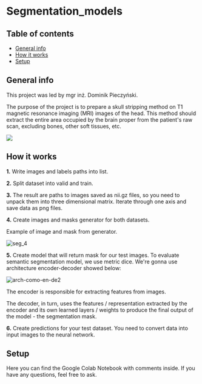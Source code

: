 # Segmentation_models


## Table of contents
* [General info](#general-info)
* [How it works](#how-it-works)
* [Setup](#setup)

## General info
This project was led by mgr inż. Dominik Pieczyński.

The purpose of the project is to prepare a skull stripping method on T1 magnetic resonance imaging (MRI) images of the head. This method should extract the entire area occupied by the brain proper from the patient's raw scan, excluding bones, other soft tissues, etc.

![](https://www.researchgate.net/profile/Dario_Pompili/publication/309402865/figure/fig1/AS:420915604148224@1477365508110/Skull-stripping-steps-A-input-images-B-brain-contouring-and-C-removal-of.png)

## How it works
**1.** Write images and labels paths into list.

**2.** Split dataset into valid and train.

**3.** The result are paths to images saved as nii.gz files, so you need to unpack them into three dimensional matrix. Iterate through one axis and save data as png files.

**4.** Create images and masks generator for both datasets.

Example of image and mask from generator.

![seg_4](https://user-images.githubusercontent.com/61732852/107083397-dac62800-67f5-11eb-9baa-dca86fef5249.png)

 **5.** Create model that will return mask for our test images. To evaluate semantic segmentation model, we use metric dice.
 We're gonna use architecture encoder-decoder showed below:
 
 ![arch-como-en-de2](https://user-images.githubusercontent.com/61732852/107084466-6096a300-67f7-11eb-96fa-b9620b7fb19c.png)
 
 The encoder is responsible for extracting features from images.
 
 The decoder, in turn, uses the features / representation extracted by the encoder and its own learned layers / weights to produce the final output of the model - the segmentation mask.
 
  **6.** Create predictions for your test dataset. You need to convert data into input images to the neural network.
  
## Setup
Here you can find the Google Colab Notebook with comments inside.
If you have any questions, feel free to ask.
